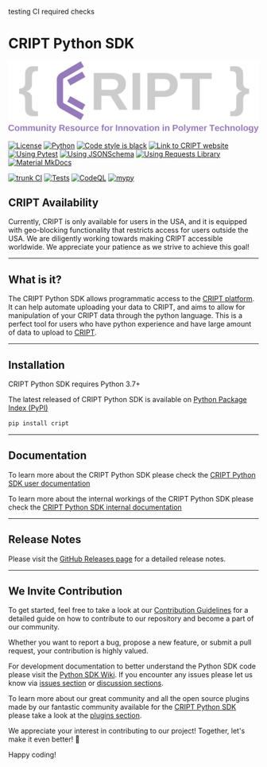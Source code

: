 testing CI required checks

# CRIPT Python SDK

[![License](./CRIPT_full_logo_colored_transparent.png)](https://github.com/C-Accel-CRIPT/Python-SDK/blob/develop/LICENSE.md)

[![License](https://img.shields.io/github/license/C-Accel-CRIPT/cript?style=flat-square)](https://github.com/C-Accel-CRIPT/Python-SDK/blob/develop/LICENSE.md)
[![Python](https://img.shields.io/badge/Language-Python%203.7+-blue?style=flat-square&logo=python)](https://www.python.org/)
[![Code style is black](https://img.shields.io/badge/Code%20Style-black-000000.svg?style=flat-square&logo=python)](https://github.com/psf/black)
[![Link to CRIPT website](https://img.shields.io/badge/platform-criptapp.org-blueviolet?style=flat-square)](https://criptapp.org/)
[![Using Pytest](https://img.shields.io/badge/Dependencies-pytest-green?style=flat-square&logo=Pytest)](https://docs.pytest.org/en/7.2.x/)
[![Using JSONSchema](https://img.shields.io/badge/Dependencies-jsonschema-blueviolet?style=flat-square&logo=json)](https://python-JSONSchema.readthedocs.io/en/stable/)
[![Using Requests Library](https://img.shields.io/badge/Dependencies-Requests-blueviolet?style=flat-square&logo=python)](https://requests.readthedocs.io/en/latest/)
[![Material MkDocs](https://img.shields.io/badge/Docs-mkdocs--material-blueviolet?style=flat-square&logo=markdown)](https://squidfunk.github.io/mkdocs-material/)

[![trunk CI](https://github.com/C-Accel-CRIPT/Python-SDK/actions/workflows/trunk.yml/badge.svg)](https://github.com/C-Accel-CRIPT/Python-SDK/actions/workflows/trunk.yml)
[![Tests](https://github.com/C-Accel-CRIPT/Python-SDK/actions/workflows/tests.yml/badge.svg)](https://github.com/C-Accel-CRIPT/Python-SDK/actions/workflows/tests.yml)
[![CodeQL](https://github.com/C-Accel-CRIPT/Python-SDK/actions/workflows/codeql.yml/badge.svg)](https://github.com/C-Accel-CRIPT/Python-SDK/actions/workflows/codeql.yml)
[![mypy](https://github.com/C-Accel-CRIPT/Python-SDK/actions/workflows/mypy.yaml/badge.svg)](https://github.com/C-Accel-CRIPT/Python-SDK/actions/workflows/mypy_check.yaml)

<!-- [![Safe Dependencies](https://github.com/C-Accel-CRIPT/Python-SDK/actions/workflows/dependency-review.yml/badge.svg)](https://github.com/C-Accel-CRIPT/Python-SDK/actions/workflows/dependency-review.yml) -->

<!-- just shows pass/fail instead of percentage
[![Test Coverage](https://github.com/C-Accel-CRIPT/Python-SDK/actions/workflows/test_coverage.yaml/badge.svg)](https://github.com/C-Accel-CRIPT/Python-SDK/actions/workflows/test_coverage.yaml)
-->

## CRIPT Availability

Currently, CRIPT is only available for users in the USA, and it is equipped with geo-blocking functionality that restricts access for users outside the USA. We are diligently working towards making CRIPT accessible worldwide. We appreciate your patience as we strive to achieve this goal!

---

## What is it?

The CRIPT Python SDK allows programmatic access to the [CRIPT platform](https://criptapp.org). It can help automate uploading your data to CRIPT, and aims to allow for manipulation of your CRIPT data through the python language. This is a perfect tool for users who have python experience and have large amount of data to upload to [CRIPT](https://criptapp.org).

---

## Installation

CRIPT Python SDK requires Python 3.7+

The latest released of CRIPT Python SDK is available on [Python Package Index (PyPI)](https://pypi.org/project/cript/)

```bash
pip install cript
```

---

## Documentation

To learn more about the CRIPT Python SDK please check the [CRIPT Python SDK user documentation](https://c-accel-cript.github.io/Python-SDK/)

To learn more about the internal workings of the CRIPT Python SDK please check the [CRIPT Python SDK internal documentation](https://github.com/C-Accel-CRIPT/Python-SDK/wiki)

---

## Release Notes

Please visit the [GitHub Releases page](https://github.com/C-Accel-CRIPT/Python-SDK/releases/latest) for a detailed release notes.

---

## We Invite Contribution

To get started, feel free to take a look at our [Contribution Guidelines](CONTRIBUTING.md) for
a detailed guide on how to contribute to our repository and become a part of our community.

Whether you want to report a bug, propose a new feature, or submit a pull request, your contribution is highly valued.

For development documentation to better understand the Python SDK code please visit the
[Python SDK Wiki](https://github.com/C-Accel-CRIPT/Python-SDK/wiki).
If you encounter any issues please let us know via
[issues section](https://github.com/C-Accel-CRIPT/Python-SDK/issues) or
[discussion sections](https://github.com/C-Accel-CRIPT/Python-SDK/discussions).

To learn more about our great community and all the open source plugins made by our fantastic community available
for the [CRIPT Python SDK](https://github.com/C-Accel-CRIPT/Python-SDK) please take a look at the
[plugins section](https://github.com/C-Accel-CRIPT/Python-SDK/discussions/categories/plugins).

We appreciate your interest in contributing to our project! Together, let's make it even better! 🚀

Happy coding!
